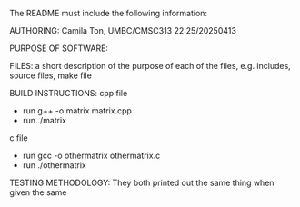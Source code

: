 The README must include the following information:

AUTHORING: Camila Ton, UMBC/CMSC313 22:25/20250413

PURPOSE OF SOFTWARE: 

FILES: a short description of the purpose of each of the files, e.g. includes, source files, make file

BUILD INSTRUCTIONS:
cpp file
- run g++ -o matrix matrix.cpp
- run ./matrix

c file
- run gcc -o othermatrix othermatrix.c
- run ./othermatrix

TESTING METHODOLOGY: They both printed out the same thing when given the same 

